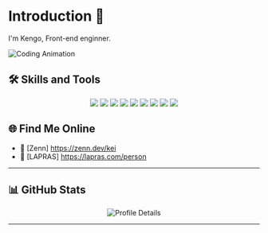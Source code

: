 # Introduction 👋
I'm Kengo, Front-end enginner.

![Coding Animation](https://media.giphy.com/media/qgQUggAC3Pfv687qPC/giphy.gif)

## 🛠️ Skills and Tools
<div align="center">
  <img src="https://img.shields.io/badge/-Vue.js-4FC08D?logo=vuedotjs&logoColor=white&style=for-the-badge" />
  <img src="https://img.shields.io/badge/-Nuxt.js-00DC82?logo=nuxtdotjs&logoColor=white&style=for-the-badge" />
  <img src="https://img.shields.io/badge/-React-61DAFB?logo=react&logoColor=white&style=for-the-badge" />
  <img src="https://img.shields.io/badge/-Next.js-000000?logo=nextdotjs&logoColor=white&style=for-the-badge" />
  <img src="https://img.shields.io/badge/-Typescript-3178C6?logo=Typescript&logoColor=black&style=for-the-badge" />
  <img src="https://img.shields.io/badge/-Vuetify-1867C0?logo=vuetify&logoColor=white&style=for-the-badge" />
  <img src="https://img.shields.io/badge/-Tailwind CSS-06B6D4?logo=tailwindcss&logoColor=white&style=for-the-badge" />
  <img src="https://img.shields.io/badge/-HTML-E34F26?logo=html5&logoColor=white&style=for-the-badge" />
  <img src="https://img.shields.io/badge/-Big Query-669DF6?logo=googlebigquery&logoColor=white&style=for-the-badge" />
</div>

## 🌐 Find Me Online
- 🧘 [Zenn] https://zenn.dev/kei
- 💼 [LAPRAS] https://lapras.com/person

---

## 📊 GitHub Stats
<div align="center">
  <img src="https://github-profile-summary-cards.vercel.app/api/cards/profile-details?username=kei-creative-life&theme=radical" alt="Profile Details" />
</div>

---

